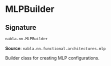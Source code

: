 # MLPBuilder

## Signature

```python
nabla.nn.MLPBuilder
```

**Source**: `nabla.nn.functional.architectures.mlp`

Builder class for creating MLP configurations.

